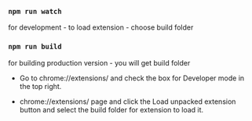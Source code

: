 
### `npm run watch`

for development  - to load extension  - choose build folder


### `npm run build`

for building production version - you will get build folder



- Go to chrome://extensions/ and check the box for Developer mode in the top right.

- chrome://extensions/ page and click the Load unpacked extension button and select the build folder for extension to load it.
